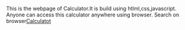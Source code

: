 This is the webpage of Calculator.It is build using htlml,css,javascript.
Anyone can access this calculator anywhere using browser.
Search on browser[Calculatot](https://iravisahu.github.io/cal/)
